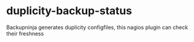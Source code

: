 duplicity-backup-status
=======================

Backupninja generates duplicity configfiles, this nagios plugin can check their freshness